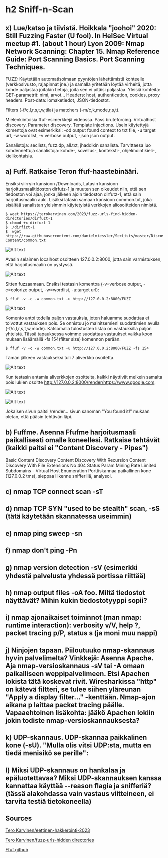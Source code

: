 # h2 Sniff-n-Scan
## x) Lue/katso ja tiivistä. Hoikkala "joohoi" 2020: Still Fuzzing Faster (U fool). In HelSec Virtual meetup #1. (about 1 hour) Lyon 2009: Nmap Network Scanning: Chapter 15. Nmap Reference Guide: Port Scanning Basics. Port Scanning Techniques.

FUZZ:
Käytetään automatisoimaan pyyntöjen lähettämistä kohteelle (verkkosivusto, rajapinnat jne.) ja samalla yritetään löytää virheitä, jotta kohde paljastaa joitakin tietoja, joita sen ei pitäisi paljastaa.
Yleisiä kohteita: GET-parametrit: nimi, arvot... Headers: host, authentication, cookies, proxy headers. Post-data: lomaketiedot, JSON-tiedostot.

Filters (-f/c,l,r,s,t,w,tila) ja matchers (-m/c,k,mode,r,s,t).

Mielenkiintoisia ffuf-esimerkkejä videossa. Pass bruteforcing. Virtualhost discovery. Parameter discovery. Template injections. Usein käytettyjä komentoja ovat esimerkiksi: -od output found context to txt file, -u target url, -w wordlist, -v verbose output, -json json output.

Sanalistoja: seclists, fuzz.dp, all.txt, jhaddixin sanalista. Tarvittaesa luo kohdennettuja sanalistoja: kohde-, sovellus-, konteksti-, ohjelmointikieli-, kielikohtaisia.

## a) Fuff. Ratkaise Teron ffuf-haastebinääri.
Ensiksi siirryin kansioon /Downloads, Latasin kansioon harjoitusmaalitidoston dirfutz-1 ja muuten sen oikeudet niin, että sen tiedoston voi ajaa, jonka jälkeen ajoin tiedoston dirfutz-1, että sain harjoitusmaalin auki. Lisäksi latasin samaan kansioon common.txt, joka sisältää sanalistan yleisimmin käytetyistä verkkojen aliosoitteiden nimistä.

    $ wget https://terokarvinen.com/2023/fuzz-urls-find-hidden-directories/dirfuzt-1
    $ chmod +x dirfuzt-1
    $ ./dirfizt-1
    $  wget https://raw.githubusercontent.com/danielmiessler/SecLists/master/Discovery/Web-Content/common.txt
    
![Alt text](/H2Sniff-n-Scan/h2.a1.png)

Avasin selaimen localhost osoitteen 127.0.0.2:8000, jotta sain varmistuksen, että harjoitusmaalin on pystyssä.

![Alt text](/H2Sniff-n-Scan/h2.a2.png)

Sitten fuzzaamaan. Ensiksi testasin komentoa (-v=verbose output, -c=colorize output, -w=wordlist, -u:target url):

    $ ffuf -v -c -w common.txt -u http://127.0.0.2:8000/FUZZ 
    
![Alt text](/H2Sniff-n-Scan/h2.a3.png)

Komento antoi todella paljon vastauksia, joten haluamme suodattaa ei toivottut vastauksen pois. Se onnistuu jo mainitsemieni suodattimien avulla (-f/c,l,r,s,t,w,mode). Katsomalla tulostusten listaa on vastauksilla paljon yhteistä. Tässä tapauksessa voimme suodattaa vastaukset vaikka koon mukaan lisäämällä -fs 154(filter size) komennon perään.

    $ ffuf -v -c -w common.txt -u http://127.0.0.2:8000/FUZZ -fs 154
Tämän jälkeen vastaukseksi tuli 7 aliverkko osoitetta.

![Alt text](/H2Sniff-n-Scan/h2.a4.png)

Kun testasin antamia aliverkkojen osoitteita, kaikki näyttivät melkein samalta pois lukien osoitte http://127.0.0.2:8000/render/https://www.google.com. 

![Alt text](/H2Sniff-n-Scan/h2.a5.png)

![Alt text](/H2Sniff-n-Scan/h2.a6.png)

Jokaisen sivun paitsi /render... sivun sanoman "You found it!" mukaan oletan, että pääsin tehtävän läpi.

## b) Fuffme. Asenna Ffufme harjoitusmaali paikallisesti omalle koneellesi. Ratkaise tehtävät (kaikki paitsi ei "Content Discovery - Pipes")
Basic Content Discovery
Content Discovery With Recursion
Content Discovery With File Extensions
No 404 Status
Param Mining
Rate Limited
Subdomains - Virtual Host Enumeration
Porttiskannaa paikallinen kone (127.0.0.2 tms), sieppaa liikenne snifferillä, analysoi.
## c) nmap TCP connect scan -sT
## d) nmap TCP SYN "used to be stealth" scan, -sS (tätä käytetään skannatessa useimmin)
## e) nmap ping sweep -sn
## f) nmap don't ping -Pn
## g) nmap version detection -sV (esimerkki yhdestä palvelusta yhdessä portissa riittää)
## h) nmap output files -oA foo. Miltä tiedostot näyttävät? Mihin kukin tiedostotyyppi sopii?
## i) nmap ajonaikaiset toiminnot (man nmap: runtime interaction): verbosity v/V, help ?, packet tracing p/P, status s (ja moni muu nappi)
## j) Ninjojen tapaan. Piiloutuuko nmap-skannaus hyvin palvelimelta? Vinkkejä: Asenna Apache. Aja nmap-versioskannaus -sV tai -A omaan paikalliseen weppipalvelimeen. Etsi Apachen lokista tätä koskevat rivit. Wiresharkissa "http" on kätevä filtteri, se tulee siihen yläreunan "Apply a display filter..." -kenttään. Nmap-ajon aikana p laittaa packet tracing päälle. Vapaaehtoinen lisäkohta: jääkö Apachen lokiin jokin todiste nmap-versioskannauksesta?
## k) UDP-skannaus. UDP-skannaa paikkalinen kone (-sU). "Mulla olis vitsi UDP:sta, mutta en tiedä menisikö se perille":
## l) Miksi UDP-skannaus on hankalaa ja epäluotettavaa? Miksi UDP-skannauksen kanssa kannattaa käyttää --reason flagia ja snifferiä? (tässä alakohdassa vain vastaus viitteineen, ei tarvita testiä tietokoneella)

## Sources
[Tero Karvinen/eettinen-hakkerointi-2023](https://terokarvinen.com/2023/eettinen-hakkerointi-2023/)

[Tero Karvinen/fuzz-urls-hidden directories](https://terokarvinen.com/2023/fuzz-urls-find-hidden-directories/?fromSearch=ffuf#your-turn---challenge)

[Ffuf github](https://github.com/ffuf/ffuf)
